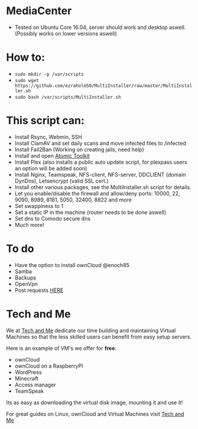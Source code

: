# MediaCenter

* Tested on Ubuntu Core 16.04, server should work and desktop aswell. (Possibly works on lower versions aswell)

# How to:

* ```sudo mkdir -p /var/scripts```
* ```sudo wget https://github.com/ezraholm50/MultiInstaller/raw/master/MultiInstaller.sh```
* ```sudo bash /var/scripts/MultiInstaller.sh```

# This script can:
* Install Rsync, Webmin, SSH
* Install ClamAV and set daily scans and move infected files to /infected
* Install Fail2Ban (Working on creating jails, need help)
* Install and open [Atomic Toolkit](https://github.com/htpcBeginner/AtoMiC-ToolKit)
* Install Plex (also installs a public auto update script, for plexpass users an option will be added soon)
* Install Nginx, Teamspeak, NFS-client, NFS-server, DDCLIENT (domain DynDns), Letsencrypt (valid SSL cert.) 
* Install other various packages, see the MultiInstaller.sh script for details.
* Let you enable/disable the firewall and allow/deny ports: 10000, 22, 9090, 8989, 8181, 5050, 32400, 8822 and more
* Set swappiness to 1
* Set a static IP in the machine (router needs to be done aswell)
* Set dns to Comodo secure dns
* Much more!

# To do

* Have the option to install ownCloud @enoch85
* Samba
* Backups
* OpenVpn
* Post requests [HERE](https://github.com/ezraholm50/MultiInstaller/issues/1)

# Tech and Me

We at [Tech and Me](https://www.techandme.se) dedicate our time building and maintaining Virtual Machines so that the less skilled users can benefit from easy setup servers.

Here is an example of VM's we offer for **free**:

* ownCloud
* ownCloud on a RaspberryPI
* WordPress
* Minecraft
* Access manager
* TeamSpeak

Its as easy as downloading the virtual disk image, mounting it and use it!

For great guides on Linux, ownCloud and Virtual Machines visit [Tech and Me](https://www.techandme.se)
